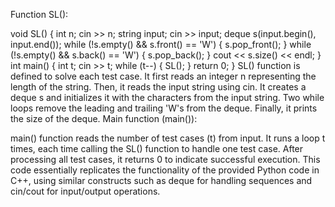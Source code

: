 Function SL():

void SL() {
    int n;
    cin >> n;
    string input;
    cin >> input;
    deque<char> s(input.begin(), input.end());
    while (!s.empty() && s.front() == 'W') {
        s.pop_front();
    }
    while (!s.empty() && s.back() == 'W') {
        s.pop_back();
    }
    cout << s.size() << endl;
}
int main() {
    int t;
    cin >> t;
    while (t--) {
        SL();
    }
    return 0;
}
SL() function is defined to solve each test case.
It first reads an integer n representing the length of the string.
Then, it reads the input string using cin.
It creates a deque s and initializes it with the characters from the input string.
Two while loops remove the leading and trailing 'W's from the deque.
Finally, it prints the size of the deque.
Main function (main()):



main() function reads the number of test cases (t) from input.
It runs a loop t times, each time calling the SL() function to handle one test case.
After processing all test cases, it returns 0 to indicate successful execution.
This code essentially replicates the functionality of the provided Python code in C++, using similar constructs such as deque for handling sequences and cin/cout for input/output operations.





